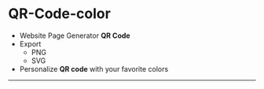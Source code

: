 # QR-Code-color

- Website Page Generator **QR Code**
- Export
    - PNG
    - SVG
- Personalize **QR code** with your favorite colors
---